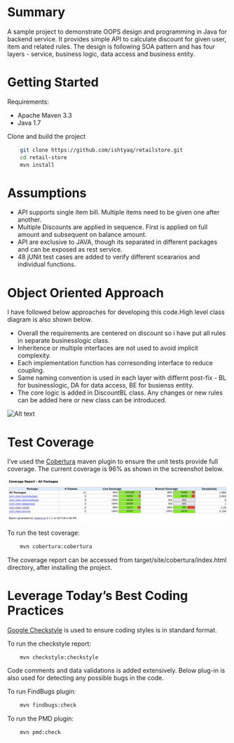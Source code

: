 # Summary
A sample project to demonstrate OOPS design and programming in Java for backend service. It provides simple API to calculate discount
for given user, item and related rules. The design is following SOA pattern and has 
four layers - service, business logic, data access and business entity. 

# Getting Started
Requirements:

- Apache Maven 3.3
- Java 1.7

Clone and build the project

```bash
    git clone https://github.com/ishtyaq/retailstore.git
    cd retail-store
    mvn install
```    

# Assumptions
- API supports single item bill. Multiple items need to be given one after another. 
- Multiple Discounts are applied in sequence. First is applied on full amount and subsequent on balance amount.  
- API are exclusive to JAVA, though its separated in different packages and can be exposed as rest service. 
- 48 jUNit test cases are added to verify different sceararios and  individual functions. 

# Object Oriented Approach
I have followed below approaches for developing this code.High level class diagram is also shown below. 
- Overall the requirements are centered on discount so i have put all rules in separate businesslogic class. 
- Inheritence or multiple interfaces are not used to avoid implicit complexity. 
- Each implementation function has corresonding interface to reduce coupling.  
- Same naming convention is used in each layer with differnt post-fix - BL for businesslogic, DA for data access, BE for busienss entity. 
- The core logic is added in DiscountBL class. Any changes or new rules can be added here or new class can be introduced.   


![Alt text](https://github.com/ishtyaq/retailstore/blob/master/img/class_design.png "Class Diagram")

# Test Coverage

I’ve used the [Cobertura](https://github.com/cobertura/cobertura) maven plugin to ensure the unit tests provide full coverage. The current coverage is 96% as shown in the screenshot below.

![Alt text](https://github.com/ishtyaq/retailstore/blob/master/img/code_coverage.png "Class Diagram")

To run the test coverage:

```bash
    mvn cobertura:cobertura
```
The coverage report can be accessed from target/site/cobertura/index.html directory, after installing the project.


# Leverage Today’s Best Coding Practices

[Google Checkstyle](https://github.com/checkstyle/checkstyle/blob/master/src/main/resources/google_checks.xml) is used to ensure coding styles is in standard format. 

To run the checkstyle report:

```bash
    mvn checkstyle:checkstyle
```

Code comments and data validations is added extensively. Below plug-in is also used for detecting any possible bugs in the code. 

To run FindBugs plugin:

```bash
    mvn findbugs:check
```

To run the PMD plugin:

```bash
    mvn pmd:check
```

